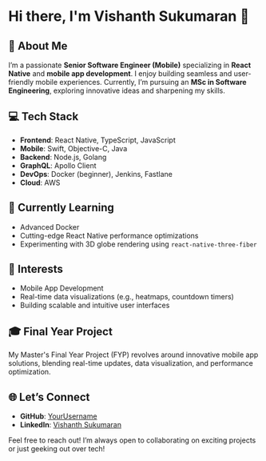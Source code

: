 # Hi there, I'm Vishanth Sukumaran 👋

## 🚀 About Me
I’m a passionate **Senior Software Engineer (Mobile)** specializing in **React Native** and **mobile app development**. I enjoy building seamless and user-friendly mobile experiences. Currently, I’m pursuing an **MSc in Software Engineering**, exploring innovative ideas and sharpening my skills.

## 💻 Tech Stack
- **Frontend**: React Native, TypeScript, JavaScript
- **Mobile**: Swift, Objective-C, Java
- **Backend**: Node.js, Golang
- **GraphQL**: Apollo Client
- **DevOps**: Docker (beginner), Jenkins, Fastlane
- **Cloud**: AWS

## 🌱 Currently Learning
- Advanced Docker
- Cutting-edge React Native performance optimizations
- Experimenting with 3D globe rendering using `react-native-three-fiber`

## 🎯 Interests
- Mobile App Development
- Real-time data visualizations (e.g., heatmaps, countdown timers)
- Building scalable and intuitive user interfaces

## 🎓 Final Year Project
My Master's Final Year Project (FYP) revolves around innovative mobile app solutions, blending real-time updates, data visualization, and performance optimization.

## 🌐 Let’s Connect
- **GitHub**: [YourUsername](https://github.com/componentmonkey)
- **LinkedIn**: [Vishanth Sukumaran](https://www.linkedin.com/in/vishanth-sukumaran/)

Feel free to reach out! I’m always open to collaborating on exciting projects or just geeking out over tech!

